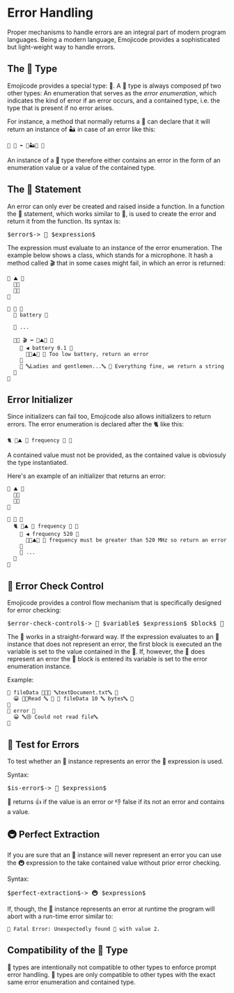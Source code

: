 # Error Handling

Proper mechanisms to handle errors are an integral part of modern program
languages. Being a modern language, Emojicode provides a sophisticated but
light-weight way to handle errors.

## The 🚨 Type

Emojicode provides a special type: 🚨. A 🚨 type is always composed pf two other
types: An enumeration that serves as the *error enumeration*, which indicates
the kind of error if an error occurs, and a contained type, i.e. the type that
is present if no error arises.

For instance, a method that normally returns a 🔡 can declare that it will
return an instance of 🏜 in case of an error like this:

```
🐖 🙅 ➡️ 🚨🏜🔡 🍇
```

An instance of a 🚨 type therefore either contains an error in the form of an
enumeration value or a value of the contained type.

## The 🚨 Statement

An error can only ever be created and raised inside a function. In a function
the 🚨 statement, which works similar to 🍎, is used to create the error and
return it from the function. Its syntax is:

<pre class="syntax">
$error$-> 🚨 $expression$
</pre>

The expression must evaluate to an instance of the error enumeration. The
example below shows a class, which stands for a microphone. It hash a method
called 🎬 that in some cases might fail, in which an error is returned:

```
🦃 ⛰ 🍇
  🔘🔋
  🔘🌊
🍉

🐇 🎤 🍇
  🍰 battery 🚀

  👴 ...

  🐇🐖 🎬 ➡️ 🚨⛰🔡 🍇
    🍊 ◀️ battery 0.1 🍇
      🚨🔷⛰🔋 👴 Too low battery, return an error
    🍉
    🍎 🔤Ladies and gentlemen...🔤 👴 Everything fine, we return a string
  🍉
🍉
```

## Error Initializer

Since initializers can fail too, Emojicode also allows initializers to return
errors. The error enumeration is declared after the 🐈 like this:

```
🐈 🚨⛰ 🦀 frequency 🚀 🍇
```

A contained value must not be provided, as the contained value is obviosuly
the type instantiated.

Here's an example of an initializer that returns an error:

```
🦃 ⛰ 🍇
  🔘🔋
  🔘🌊
🍉

🐇 🎤 🍇
  🐈 🚨⛰ 🦀 frequency 🚀 🍇
    🍊 ◀️ frequency 520 🍇
      🚨🔷⛰🌊 👴 frequency must be greater than 520 MHz so return an error
    🍉
    👴 ...
  🍉
🍉
```

## 🥑 Error Check Control

Emojicode provides a control flow mechanism that is specifically designed for
error checking:

<pre class="syntax">
$error-check-control$-> 🥑 $variable$ $expression$ $block$ 🍓 $variable$ $block$
</pre>

The 🥑 works in a straight-forward way. If the expression evaluates to an 🚨
instance that does not represent an error, the first block is executed an the
variable is set to the value contained in the 🚨. If, however, the 🚨 does
represent an error the 🍓 block is entered its variable is set to the error
enumeration instance.

Example:

```
🥑 fileData 🍩📇📄 🔤textDocument.txt🔤 🍇
  😀 🍪🔤Read 🔤 🔡 🐔 fileData 10 🔤 bytes🔤 🍪
🍉
🍓 error 🍇
  😀 🔤😢 Could not read file🔤
🍉
```

## 🚥 Test for Errors

To test whether an 🚨 instance represents an error the 🚥 expression is used.

Syntax:

<pre class="syntax">
$is-error$-> 🚥 $expression$
</pre>

🚥 returns 👍 if the value is an error or 👎 false if its not an error and
contains a value.

## 🚇 Perfect Extraction

If you are sure that an 🚨 instance will never represent an error you can use
the 🚇 expression to the take contained value without prior error checking.

Syntax:

<pre class="syntax">
$perfect-extraction$-> 🚇 $expression$
</pre>

If, though, the 🚨 instance represents an error at runtime the program will
abort with a run-time error similar to:

```
🚨 Fatal Error: Unexpectedly found 🚨 with value 2.
```

## Compatibility of the 🚨 Type

🚨 types are intentionally not compatible to other types to enforce prompt error
handling. 🚨 types are only compatible to other types with the exact same error
enumeration and contained type.
